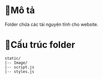 # 💭Mô tả
Folder chứa các tài nguyên tĩnh cho website.

# 📃Cấu trúc folder
```
static/
|-- Image/
|-- script.js
|-- styles.js
```
